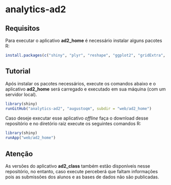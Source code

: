 analytics-ad2
=============


Requisitos
----------
Para executar o aplicativo **ad2_home** é necessário instalar alguns pacotes R:
```R
install.packages(c("shiny", "plyr", "reshape", "ggplot2", "gridExtra", "boot", "ROCR"))
```

Tutorial
--------
Após instalar os pacotes necessários, execute os comandos abaixo e o aplicativo
**ad2_home** será carregado e executado em sua máquina (com um servidor local).

```R
library(shiny)
runGitHub("analytics-ad2", "augustoqm", subdir = "web/ad2_home")
```

Caso deseje executar esse aplicativo *offline* faça o download desse repositório
e no diretório raiz execute os seguintes comandos R:

```R
library(shiny)
runApp("web/ad2_home")
```

Atenção
-------
As versões do aplicativo **ad2_class** também estão disponíveis nesse repositório, 
no entanto, caso execute perceberá que faltam informações pois as submissões dos 
alunos e as bases de dados não são publicadas.

